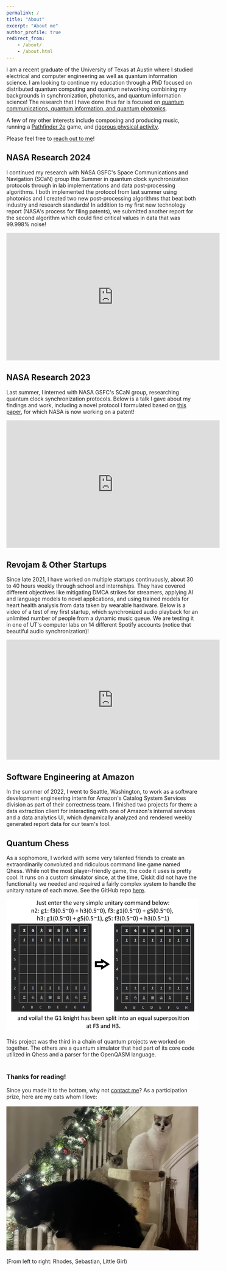 ```yaml
---
permalink: /
title: "About"
excerpt: "About me"
author_profile: true
redirect_from:
    - /about/
    - /about.html
---
```


I am a recent graduate of the University of Texas at Austin where I studied electrical and computer engineering as well as quantum information science. I am looking to continue my education through a PhD focused on distributed quantum computing and quantum networking combining my backgrounds in synchronization, photonics, and quantum information science! The research that I have done thus far is focused on [quantum communications, quantum information, and quantum photonics](#nasa-research).

A few of my other interests include composing and producing music, running a [Pathfinder 2e](https://2e.aonprd.com/PlayersGuide.aspx) game, and [rigorous physical activity](/exercise/).

Please feel free to [reach out to me](/contact/)!

## NASA Research 2024

I continued my research with NASA GSFC's Space Communications and Navigation (SCaN) group this Summer in quantum clock synchronization protocols through in lab implementations and data post-processing algorithms. I both implemented the protocol from last summer using photonics and I created two new post-processing algorithms that beat both industry and research standards! In addition to my first new technology report (NASA's process for filing patents), we submitted another report for the second algorithm which could find critical values in data that was 99.998% noise!

<iframe width="560" height="335" src="https://www.youtube.com/embed/4M8726iwOpo?si=fi-fBFhYbyNFLoim" frameborder="0" allow="accelerometer; autoplay; clipboard-write; encrypted-media; gyroscope; picture-in-picture" allowfullscreen></iframe> 

## NASA Research 2023

Last summer, I interned with NASA GSFC's SCaN group, researching quantum clock synchronization protocols.
Below is a talk I gave about my findings and work, including a novel protocol I formulated based on [this paper](https://arxiv.org/abs/1812.08450), for which NASA is now working on a patent!

<iframe width="560" height="335" src="https://www.youtube.com/embed/jYCN5OFh2rU?start=68&vq=hd720" frameborder="0" allow="accelerometer; autoplay; clipboard-write; encrypted-media; gyroscope; picture-in-picture" allowfullscreen></iframe>

## Revojam & Other Startups

Since late 2021, I have worked on multiple startups continuously, about 30 to 40 hours weekly through school and internships. They have covered different objectives like mitigating DMCA strikes for streamers, applying AI and language models to novel applications, and using trained models for heart health analysis from data taken by wearable hardware. Below is a video of a test of my first startup, which synchronized audio playback for an unlimited number of people from a dynamic music queue. We are testing it in one of UT's computer labs on 14 different Spotify accounts (notice that beautiful audio synchronization)!

<iframe width="560" height="315" src="https://www.youtube.com/embed/lX_kbJoppFo?vq=hd720" frameborder="0" allow="accelerometer; autoplay; clipboard-write; encrypted-media; gyroscope; picture-in-picture" allowfullscreen></iframe>

## Software Engineering at Amazon

In the summer of 2022, I went to Seattle, Washington, to work as a software development engineering intern for Amazon's Catalog System Services division as part of their correctness team. I finished two projects for them: a data extraction client for interacting with one of Amazon's internal services and a data analytics UI, which dynamically analyzed and rendered weekly generated report data for our team's tool.

## Quantum Chess

As a sophomore, I worked with some very talented friends to create an extraordinarily convoluted and ridiculous command line game named Qhess. While not the most player-friendly game, the code it uses is pretty cool. It runs on a custom simulator since, at the time, Qiskit did not have the functionality we needed and required a fairly complex system to handle the unitary nature of each move. See the GitHub repo <a href="https://github.com/cordellmazz/qhess" target="_blank">here</a>.

![An example of a simple opening move for a knight in superposition](files\qhess_example.png)
<br><br>
This project was the third in a chain of quantum projects we worked on together. The others are a quantum simulator that had part of its core code utilized in Qhess and a parser for the OpenQASM language.
<br><br>

### Thanks for reading!

Since you made it to the bottom, why not [contact me](/contact/)? As a participation prize, here are my cats whom I love:<br><br>
![The Mazzetti Cats](files\mazzetti_cats.jpg)
<br><br>
(From left to right: Rhodes, Sebastian, Little Girl)
